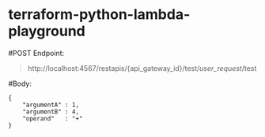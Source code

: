 # terraform-python-lambda-playground

#POST Endpoint:
>http://localhost:4567/restapis/{api_gateway_id}/test/_user_request_/test

#Body:
```
{
    "argumentA" : 1,
    "argumentB" : 4,
    "operand"   : "+"
}
```
